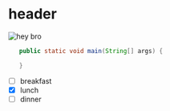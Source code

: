 # header
![hey bro](https://img.league-funny.com/imgur/170325486780_n.jpg)

``` java
   public static void main(String[] args) {

   }
```
- [ ] breakfast  
- [x] lunch
- [ ] dinner
